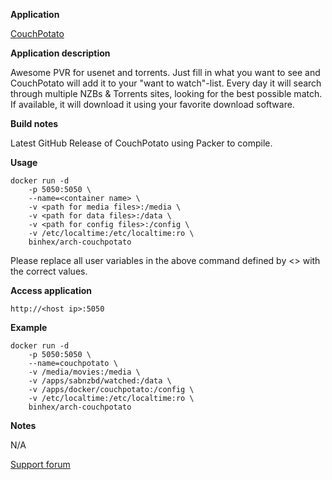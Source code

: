 **Application**

[CouchPotato](http://couchpota.to)

**Application description**

Awesome PVR for usenet and torrents. Just fill in what you want to see and CouchPotato will add it to your "want to watch"-list. Every day it will search through multiple NZBs & Torrents sites, looking for the best possible match. If available, it will download it using your favorite download software.

**Build notes**

Latest GitHub Release of CouchPotato using Packer to compile.

**Usage**
```
docker run -d 
	-p 5050:5050 \ 
	--name=<container name> \
	-v <path for media files>:/media \
	-v <path for data files>:/data \
	-v <path for config files>:/config \
	-v /etc/localtime:/etc/localtime:ro \
	binhex/arch-couchpotato
```


Please replace all user variables in the above command defined by <> with the correct values.

**Access application**

`http://<host ip>:5050`

**Example**
```
docker run -d 
	-p 5050:5050 \ 
	--name=couchpotato \
	-v /media/movies:/media \
	-v /apps/sabnzbd/watched:/data \
	-v /apps/docker/couchpotato:/config \
	-v /etc/localtime:/etc/localtime:ro \
	binhex/arch-couchpotato
```


**Notes**

N/A

[Support forum](http://lime-technology.com/forum/index.php?topic=38055.0)